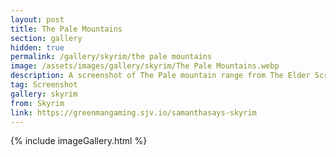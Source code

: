 ```yaml
---
layout: post
title: The Pale Mountains
section: gallery
hidden: true
permalink: /gallery/skyrim/the pale mountains
image: /assets/images/gallery/skyrim/The Pale Mountains.webp
description: A screenshot of The Pale mountain range from The Elder Scrolls V&#58; Skyrim, taken by Samantha Says.
tag: Screenshot
gallery: skyrim
from: Skyrim
link: https://greenmangaming.sjv.io/samanthasays-skyrim
---
```

{% include imageGallery.html %}
